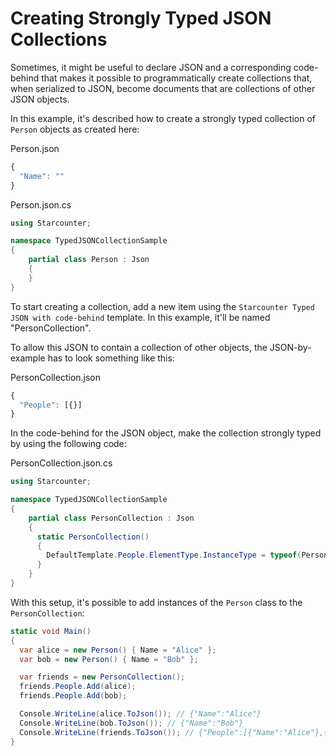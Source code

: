 # Creating Strongly Typed JSON Collections

Sometimes, it might be useful to declare JSON and a corresponding code-behind that makes it possible to programmatically create collections that, when serialized to JSON, become documents that are collections of other JSON objects.

In this example, it's described how to create a strongly typed collection of `Person` objects as created here:

Person.json

```javascript
{
  "Name": ""
}
```

Person.json.cs

```csharp
using Starcounter;

namespace TypedJSONCollectionSample 
{
    partial class Person : Json 
    {
    }
}
```

To start creating a collection, add a new item using the `Starcounter Typed JSON with code-behind` template. In this example, it'll be named "PersonCollection".

To allow this JSON to contain a collection of other objects, the JSON-by-example has to look something like this:

PersonCollection.json

```javascript
{
  "People": [{}]
}
```

In the code-behind for the JSON object, make the collection strongly typed by using the following code:

PersonCollection.json.cs

```csharp
using Starcounter;

namespace TypedJSONCollectionSample 
{
    partial class PersonCollection : Json 
    {
      static PersonCollection() 
      {
        DefaultTemplate.People.ElementType.InstanceType = typeof(Person);
      }
    }
}
```

With this setup, it's possible to add instances of the `Person` class to the `PersonCollection`:

```csharp
static void Main() 
{
  var alice = new Person() { Name = "Alice" };
  var bob = new Person() { Name = "Bob" };

  var friends = new PersonCollection();
  friends.People.Add(alice);
  friends.People.Add(bob);

  Console.WriteLine(alice.ToJson()); // {"Name":"Alice"}
  Console.WriteLine(bob.ToJson()); // {"Name":"Bob"}
  Console.WriteLine(friends.ToJson()); // {"People":[{"Name":"Alice"},{"Name":"Bob"}]}
}
```

